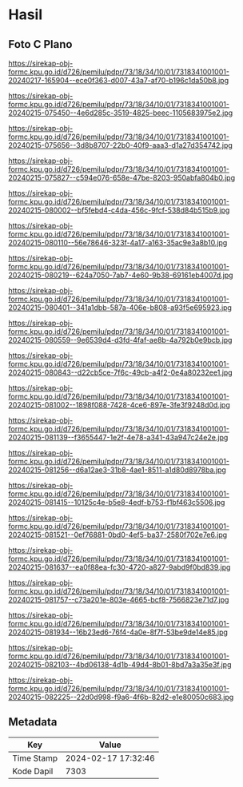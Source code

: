 # Hasil

## Foto C Plano

https://sirekap-obj-formc.kpu.go.id/d726/pemilu/pdpr/73/18/34/10/01/7318341001001-20240217-165904--ece0f363-d007-43a7-af70-b196c1da50b8.jpg

https://sirekap-obj-formc.kpu.go.id/d726/pemilu/pdpr/73/18/34/10/01/7318341001001-20240215-075450--4e6d285c-3519-4825-beec-1105683975e2.jpg

https://sirekap-obj-formc.kpu.go.id/d726/pemilu/pdpr/73/18/34/10/01/7318341001001-20240215-075656--3d8b8707-22b0-40f9-aaa3-d1a27d354742.jpg

https://sirekap-obj-formc.kpu.go.id/d726/pemilu/pdpr/73/18/34/10/01/7318341001001-20240215-075827--c594e076-658e-47be-8203-950abfa804b0.jpg

https://sirekap-obj-formc.kpu.go.id/d726/pemilu/pdpr/73/18/34/10/01/7318341001001-20240215-080002--bf5febd4-c4da-456c-9fcf-538d84b515b9.jpg

https://sirekap-obj-formc.kpu.go.id/d726/pemilu/pdpr/73/18/34/10/01/7318341001001-20240215-080110--56e78646-323f-4a17-a163-35ac9e3a8b10.jpg

https://sirekap-obj-formc.kpu.go.id/d726/pemilu/pdpr/73/18/34/10/01/7318341001001-20240215-080219--624a7050-7ab7-4e60-9b38-69161eb4007d.jpg

https://sirekap-obj-formc.kpu.go.id/d726/pemilu/pdpr/73/18/34/10/01/7318341001001-20240215-080401--341a1dbb-587a-406e-b808-a93f5e695923.jpg

https://sirekap-obj-formc.kpu.go.id/d726/pemilu/pdpr/73/18/34/10/01/7318341001001-20240215-080559--9e6539d4-d3fd-4faf-ae8b-4a792b0e9bcb.jpg

https://sirekap-obj-formc.kpu.go.id/d726/pemilu/pdpr/73/18/34/10/01/7318341001001-20240215-080843--d22cb5ce-7f6c-49cb-a4f2-0e4a80232ee1.jpg

https://sirekap-obj-formc.kpu.go.id/d726/pemilu/pdpr/73/18/34/10/01/7318341001001-20240215-081002--1898f088-7428-4ce6-897e-3fe3f9248d0d.jpg

https://sirekap-obj-formc.kpu.go.id/d726/pemilu/pdpr/73/18/34/10/01/7318341001001-20240215-081139--f3655447-1e2f-4e78-a341-43a947c24e2e.jpg

https://sirekap-obj-formc.kpu.go.id/d726/pemilu/pdpr/73/18/34/10/01/7318341001001-20240215-081256--d6a12ae3-31b8-4ae1-8511-a1d80d8978ba.jpg

https://sirekap-obj-formc.kpu.go.id/d726/pemilu/pdpr/73/18/34/10/01/7318341001001-20240215-081415--10125c4e-b5e8-4edf-b753-f1bf463c5506.jpg

https://sirekap-obj-formc.kpu.go.id/d726/pemilu/pdpr/73/18/34/10/01/7318341001001-20240215-081521--0ef76881-0bd0-4ef5-ba37-2580f702e7e6.jpg

https://sirekap-obj-formc.kpu.go.id/d726/pemilu/pdpr/73/18/34/10/01/7318341001001-20240215-081637--ea0f88ea-fc30-4720-a827-9abd9f0bd839.jpg

https://sirekap-obj-formc.kpu.go.id/d726/pemilu/pdpr/73/18/34/10/01/7318341001001-20240215-081757--c73a201e-803e-4665-bcf8-7566823e71d7.jpg

https://sirekap-obj-formc.kpu.go.id/d726/pemilu/pdpr/73/18/34/10/01/7318341001001-20240215-081934--16b23ed6-76f4-4a0e-8f7f-53be9de14e85.jpg

https://sirekap-obj-formc.kpu.go.id/d726/pemilu/pdpr/73/18/34/10/01/7318341001001-20240215-082103--4bd06138-4d1b-49d4-8b01-8bd7a3a35e3f.jpg

https://sirekap-obj-formc.kpu.go.id/d726/pemilu/pdpr/73/18/34/10/01/7318341001001-20240215-082225--22d0d998-f9a6-4f6b-82d2-e1e80050c683.jpg


## Metadata

| Key        | Value               |
| ---------- | ------------------- |
| Time Stamp | 2024-02-17 17:32:46 |
| Kode Dapil | 7303                |



